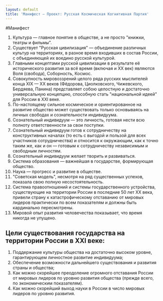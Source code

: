 ```yaml
---
layout: default
title: 'Манифест — Проект: Русская Космическая Когнитивная Партия'
---
```


#Манифест

1. Культура — главное понятие в обществе, а не просто "книжки, театры и фильмы".
2. Существует "Русская цивилизация" — объединение различных культур на территориях, в разное время входивших в состав России, с объединяющей их воедино русской культурой.
3. Главными концептами русской цивилизации в результате её исторического развития за всё время (включая и XX век) являются Воля (свобода), Соборность, Космос.
4. Совокупность мировоззрений целого ряда русских мыслителей конца XIX — XX веков (Фёдорова, Циолковского, Чижевского, Бердяева, Панина) представляет собою целостную и достаточно универсальную концепцию, способную стать "национальной идеей" для России в XXI веке.
5. По-настоящему сильное космическое и ориентированное на развитие общество может существовать только основываясь на личных свободах и сознательности индивидуума.
6. Сознательный индивидуум — это личность, готовая нести всю полноту ответственности за свои поступки.
7. Сознательный индивидуум готов к сотрудничеству на конструктивных началах (то есть с выгодой и пользой для всех участников сотрудничества) и относится к окружающим, как к точно таким же, как и он — готовым к сотрудничеству независимым и свободным личностям.
8. Сознательный индивидуум желает творить и развиваться.
9. Система образования — важнейшая в государстве, формирующая общество.
10. Наука — прогресс и развитие в обществе.
11. "Советская модель", несмотря на ряд существенных успехов, показала свою полную несостоятельность.
12. Система правоотношений и системы государственного устройства, существующие на территории России в последние 50 лет XX века, привели страну к катастрофическому отставанию от мировых лидеров практически по всем показателям и должны быть кардинально пересмотрены.
13. Мировой опыт развития человечества показывает, что время никогда не упущено.

## Цели существования государства на территории России в XXI веке:
1. Поддержание культуры общества на достаточно высоком уровне, гарантирующем личностное развитие индивидуума;
2. Обеспечение возможности дальнейшего существования и развития страны и общества;
3. Как можно скорейшее преодоление огромного отставания России от мировых лидеров по уровню развития общества (прежде всего, по экономическим показателям).
4. Как можно скорейший выход науки в России в число мировых лидеров по уровню развития.